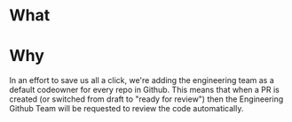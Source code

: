 # What

<!-- changelog -->

# Why

In an effort to save us all a click, we're adding the engineering team as a default codeowner for every repo in Github. This means that when a PR is created (or switched from draft to "ready for review") then the Engineering Github Team will be requested to review the code automatically.
